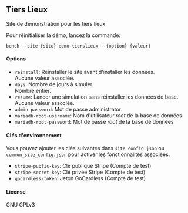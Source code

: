 ## Tiers Lieux

Site de démonstration pour les tiers lieux.

Pour réinitialiser la démo, lancez la commande:

```
bench --site {site} demo-tierslieux --{option} {valeur}
```

#### Options

- `reinstall`: Réinstaller le site avant d'installer les données.  
  Aucune valeur associée.
- `days`: Nombre de jours à simuler.  
  Nombre entier.
- `resume`: Lancer une simulation sans réinstaller les données de base.  
  Aucune valeur associée.
- `admin-password`: Mot de passe administrator
- `mariadb-root-username`: Nom d'utilisateur _root_ de la base de données
- `mariadb-root-password`: Mot de passe _root_ de la base de données

#### Clés d'environnement
Vous pouvez ajouter les clés suivantes dans `site_config.json` ou `common_site_config.json` pour activer les fonctionnalités associées.

- `stripe-public-key`: Clé publique Stripe (Compte de test)
- `stripe-secret-key`: Clé privée Stripe (Compte de test)
- `gocardless-token`: Jeton GoCardless (Compte de test)

#### License

GNU GPLv3